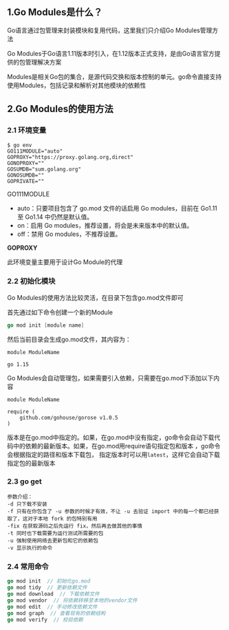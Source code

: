 ## 1.Go Modules是什么？

Go语言通过包管理来封装模块和复用代码，这里我们只介绍Go Modules管理方法

Go Modules于Go语言1.11版本时引入，在1.12版本正式支持，是由Go语言官方提供的包管理解决方案

Modules是相关Go包的集合，是源代码交换和版本控制的单元。go命令直接支持使用Modules，包括记录和解析对其他模块的依赖性





## 2.Go Modules的使用方法

### 2.1 环境变量

```
$ go env
GO111MODULE="auto"
GOPROXY="https://proxy.golang.org,direct"
GONOPROXY=""
GOSUMDB="sum.golang.org"
GONOSUMDB=""
GOPRIVATE=""
```

GO111MODULE

- auto：只要项目包含了 go.mod 文件的话启用 Go modules，目前在 Go1.11 至 Go1.14 中仍然是默认值。
- on：启用 Go modules，推荐设置，将会是未来版本中的默认值。
- off：禁用 Go modules，不推荐设置。



**GOPROXY**

此环境变量主要用于设计Go Module的代理





### 2.2 初始化模块

Go Modules的使用方法比较灵活，在目录下包含go.mod文件即可

首先通过如下命令创建一个新的Module

```go
go mod init [module name]
```

然后当前目录会生成go.mod文件，其内容为：

```
module ModuleName

go 1.15
```

Go Modules会自动管理包，如果需要引入依赖，只需要在go.mod下添加以下内容

```
module ModuleName
 
require (
	github.com/gohouse/gorose v1.0.5
)
```



版本是在go.mod中指定的。如果，在go.mod中没有指定，go命令会自动下载代码中的依赖的最新版本。如果，在go.mod用require语句指定包和版本 ，go命令会根据指定的路径和版本下载包，
指定版本时可以用`latest`，这样它会自动下载指定包的最新版本



### 2.3 go get



```
参数介绍：
-d 只下载不安装
-f 只有在你包含了 -u 参数的时候才有效，不让 -u 去验证 import 中的每一个都已经获取了，这对于本地 fork 的包特别有用
-fix 在获取源码之后先运行 fix，然后再去做其他的事情
-t 同时也下载需要为运行测试所需要的包
-u 强制使用网络去更新包和它的依赖包
-v 显示执行的命令
```



### 2.4 常用命令

```go
go mod init  // 初始化go.mod
go mod tidy  // 更新依赖文件
go mod download  // 下载依赖文件
go mod vendor  // 将依赖转移至本地的vendor文件
go mod edit  // 手动修改依赖文件
go mod graph  // 查看现有的依赖结构
go mod verify  // 校验依赖
```

